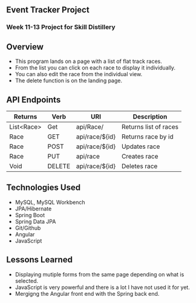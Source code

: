 ## Event Tracker Project

### Week 11-13 Project for Skill Distillery

## Overview
- This program lands on a page with a list of flat track races.
- From the list you can click on each race to display it individually.
- You can also edit the race from the individual view.
- The delete function is on the landing page.


## API Endpoints

| Returns | Verb | URI | Description |
|---------|------|-----|-------------|
| List&lt;Race&gt; | Get | api/Race/ | Returns list of races |
| Race | GET | api/race/${id} | Returns race by id |
| Race | POST | api/race/${id} | Updates race |
| Race | PUT | api/race | Creates race |
| Void | DELETE | api/race/${id} | Deletes race |


## Technologies Used
* MySQL, MySQL Workbench
* JPA/Hibernate
* Spring Boot
* Spring Data JPA
* Git/Github
* Angular
* JavaScript


## Lessons Learned
- Displaying mutiple forms from the same page depending on what is selected.
- JavaScript is very powerful and there is a lot I have not used it for yet.
- Mergigng the Angular front end with the Spring back end.